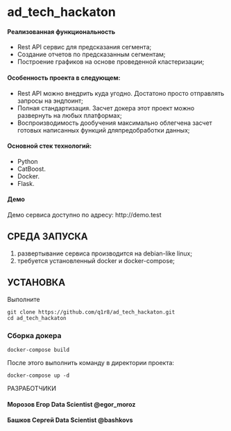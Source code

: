 # ad_tech_hackaton

<h4>Реализованная функциональность</h4>
<ul>
    <li>Rest API сервис для предсказания сегмента;</li>
    <li>Создание отчетов по предсказанным сегментам;</li>
    <li>Построение графиков на основе проведенной кластеризации;</li>
</ul> 
<h4>Особенность проекта в следующем:</h4>
<ul>
 <li>Rest API можно внедрить куда угодно. Достатоно просто отправлять запросы на эндпоинт;</li>
 <li>Полная стандартизация. Засчет докера этот проект можно развернуть на любых платформах;</li>
 <li>Воспроизводимость дообучения максимально облегчена засчет готовых написанных функций дляпредобработки данных;</li>  
 </ul>
<h4>Основной стек технологий:</h4>
<ul>
    <li>Python</li>
	<li>CatBoost.</li>
	<li>Docker.</li>
    <li>Flask.</li>
 </ul>
<h4>Демо</h4>
<p>Демо сервиса доступно по адресу: http://demo.test </p>




СРЕДА ЗАПУСКА
------------
1) развертывание сервиса производится на debian-like linux;
2) требуется установленный docker и docker-compose;

УСТАНОВКА
------------

Выполните 
~~~
git clone https://github.com/q1r8/ad_tech_hackaton.git
cd ad_tech_hackaton
~~~
### Сборка докера

~~~
docker-compose build
~~~

После этого выполнить команду в директории проекта:

~~~
docker-compose up -d
~~~

РАЗРАБОТЧИКИ

<h4>
Морозов Егор Data Scientist @egor_moroz
</h4>
<h4>
Башков Сергей Data Scientist @bashkovs
</h4>

